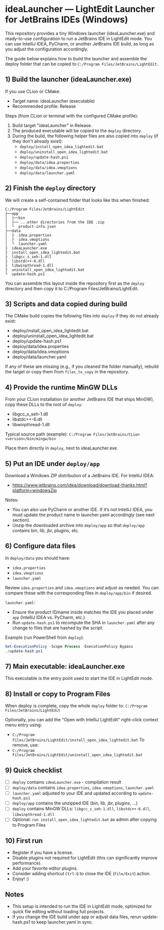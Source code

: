 # ideaLauncher — LightEdit Launcher for JetBrains IDEs (Windows)

This repository provides a tiny Windows launcher (ideaLauncher.exe) and ready-to-use configuration to run a JetBrains
IDE in LightEdit mode. You can use IntelliJ IDEA, PyCharm, or another JetBrains IDE build, as long as you adjust the
configuration accordingly.

The guide below explains how to build the launcher and assemble the deploy folder that can be copied to `C:/Program Files/JetBrains/LightEdit`.

## 1) Build the launcher (ideaLauncher.exe)

If you use CLion or CMake:

- Target name: ideaLauncher (executable)
- Recommended profile: Release

Steps (from CLion or terminal with the configured CMake profile):

1. Build target "ideaLauncher" in Release.
2. The produced executable will be copied to the `deploy` directory.
3. During the build, the following helper files are also copied into `deploy` (if they don't already exist):
   - `deploy/install_open_idea_lightedit.bat`
   - `deploy/uninstall_open_idea_lightedit.bat`
   - `deploy/update-hash.ps1`
   - `deploy/data/idea.properties`
   - `deploy/data/idea.vmoptions`
   - `deploy/data/launcher.yaml`

## 2) Finish the `deploy` directory

We will create a self-contained folder that looks like this when finished:

```plaintext
C:/Program Files/JetBrains/LightEdit
├──app
│  ├──bin
│  ├── ...other directories from the IDE .zip
│  └  product-info.json
├──data
│  ├  idea.properties
│  ├  idea.vmoptions
│  └  launcher.yaml
├  ideaLauncher.exe
├  install_open_idea_lightedit.bat
├  libgcc_s_seh-1.dll
├  libstdc++-6.dll
├  libwinpthread-1.dll
├  uninstall_open_idea_lightedit.bat
└  update-hash.ps1
```

You can assemble this layout inside the repository first as the `deploy` directory and then copy it to C:/Program
Files/JetBrains/LightEdit.

## 3) Scripts and data copied during build

The CMake build copies the following files into `deploy` if they do not already exist:

- deploy/install_open_idea_lightedit.bat
- deploy/uninstall_open_idea_lightedit.bat
- deploy/update-hash.ps1
- deploy/data/idea.properties
- deploy/data/idea.vmoptions
- deploy/data/launcher.yaml

If any of these are missing (e.g., if you cleaned the folder manually), rebuild the target or copy them from `files_to_copy` in the repository.

## 4) Provide the runtime MinGW DLLs

From your CLion installation (or another JetBrains IDE that ships MinGW), copy these DLLs to the root of `deploy`:

- libgcc_s_seh-1.dll
- libstdc++-6.dll
- libwinpthread-1.dll

Typical source path (example):
`C:/Program Files/JetBrains/CLion <version>/bin/mingw/bin`

Place them directly in `deploy`, next to ideaLauncher.exe.

## 5) Put an IDE under `deploy/app`

Download a Windows ZIP distribution of a JetBrains IDE. For IntelliJ IDEA:

- https://www.jetbrains.com/idea/download/download-thanks.html?platform=windowsZip

Notes:

- You can also use PyCharm or another IDE. If it’s not IntelliJ IDEA, you must update the product name in launcher.yaml
  accordingly (see next section).
- Unzip the downloaded archive into `deploy/app` so that `deploy/app` contains bin, lib, jbr, plugins, etc.

## 6) Configure data files

In `deploy/data` you should have:

- `idea.properties`
- `idea.vmoptions`
- `launcher.yaml`

Review `idea.properties` and `idea.vmoptions` and adjust as needed. You can compare these with the corresponding files
in `deploy/app/bin` if desired.

`launcher.yaml`:

- Ensure the product ID/name inside matches the IDE you placed under `app` (IntelliJ IDEA vs. PyCharm, etc.).
- Run `update-hash.ps1` to recompute the SHA in `launcher.yaml` after any change to files that are hashed by
  the script.

Example (run PowerShell from `deploy`):
```powershell
Set-ExecutionPolicy -Scope Process -ExecutionPolicy Bypass
./update-hash.ps1
```

## 7) Main executable: ideaLauncher.exe

This executable is the entry point used to start the IDE in LightEdit mode.

## 8) Install or copy to Program Files

When deploy is complete, copy the whole `deploy` folder to:
`C:/Program Files/JetBrains/LightEdit`

Optionally, you can add the "Open with IntelliJ LightEdit" right-click context menu entry using:

- `C:/Program Files/JetBrains/LightEdit/install_open_idea_lightedit.bat`
  To remove, use:
- `C:/Program Files/JetBrains/LightEdit/uninstall_open_idea_lightedit.bat`

## 9) Quick checklist

- [ ] `deploy` contains `ideaLauncher.exe` - compilation result
- [ ] `deploy/data` contains `idea.properties`, `idea.vmoptions`, `launcher.yaml`
- [ ] `launcher.yaml` adjusted to your IDE and updated according to `update-hash.ps1`
- [ ] `deploy/app` contains the unzipped IDE (bin, lib, jbr, plugins, ...)
- [ ] `deploy` contains MinGW DLLs: `libgcc_s_seh-1.dll`, `libstdc++-6.dll`, `libwinpthread-1.dll`
- [ ] Optional: `run install_open_idea_lightedit.bat` as admin after copying to Program Files

## 10) First run

- Register if you have a license.
- Disable plugins not required for LightEdit (this can significantly improve performance).
- Add your favorite editor plugins.
- Consider adding shortcut `Ctrl-Q` to close the IDE (`File/Exit`) action.
- Enjoy! :)

## Notes

- This setup is intended to run the IDE in LightEdit mode, optimized for quick file editing without loading full
  projects.
- If you change the IDE build under app or adjust data files, rerun update-hash.ps1 to keep launcher.yaml in sync.
